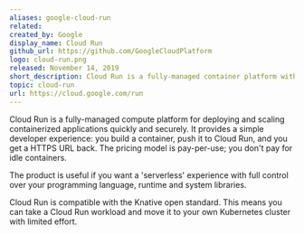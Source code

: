 ```yaml
---
aliases: google-cloud-run
related: 
created_by: Google
display_name: Cloud Run
github_url: https://github.com/GoogleCloudPlatform
logo: cloud-run.png
released: November 14, 2019
short_description: Cloud Run is a fully-managed container platform with a simple developer experience.
topic: cloud-run
url: https://cloud.google.com/run
---
```


Cloud Run is a fully-managed compute platform for deploying and scaling containerized applications quickly and securely. It provides a simple developer experience: you build a container, push it to Cloud Run, and you get a HTTPS URL back. The pricing model is pay-per-use; you don't pay for idle containers.

The product is useful if you want a 'serverless' experience with full control over your programming language, runtime and system libraries.

Cloud Run is compatible with the Knative open standard. This means you can take a Cloud Run workload and move it to your own Kubernetes cluster with limited effort. 